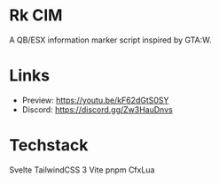 # Rk CIM
A QB/ESX information marker script inspired by GTA:W.

# Links
- Preview: https://youtu.be/kF62dGtS0SY
- Discord: https://discord.gg/Zw3HauDnvs

# Techstack
Svelte
TailwindCSS 3
Vite
pnpm
CfxLua
